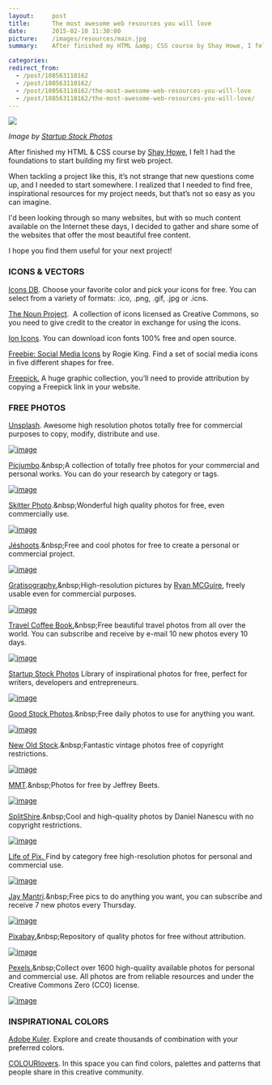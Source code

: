 ```yaml
---
layout:     post
title:      The most awesome web resources you will love
date:       2015-02-10 11:30:00
picture:    /images/resources/main.jpg
summary:    After finished my HTML &amp; CSS course by Shay Howe, I felt I had the foundations to start building my first web project. When tackling a project like this, it’s not strange that new questions come up, and I needed to start somewhere. I realized that I needed to find free, inspirational resources for my project needs, but that’s not so easy as you can imagine.

categories: 
redirect_from:
  - /post/108563110162
  - /post/108563110162/
  - /post/108563110162/the-most-awesome-web-resources-you-will-love
  - /post/108563110162/the-most-awesome-web-resources-you-will-love/
---
```

<div class="center">
  <img src="/images/resources/main.jpg">
</div>

<span class="small">_Image by [Startup Stock Photos](http://startupstockphotos.com/)_</span>

After finished my HTML &amp; CSS course by [Shay Howe](http://learn.shayhowe.com/html-css/ "HTML &amp; CSS Course by Shay Howe"), I felt I had the foundations to start building my first web project. 

When tackling a project like this, it’s not strange that new questions come up, and I needed to start somewhere. I realized that I needed to find free, inspirational resources for my project needs, but that’s not so easy as you can imagine.

I'd been looking through so many websites, but with so much content available on the Internet these days, I decided to gather and share some of the websites that offer the most beautiful free content.

I hope you find them useful for your next project!

### ICONS &amp; VECTORS

[Icons DB](http://www.iconsdb.com/ "Iconsdb").&nbsp;Choose your favorite color and pick your icons for free. You can select from a variety of formats: .ico, .png, .gif, .jpg or .icns.

[The Noun Project](http://thenounproject.com/ "The Noun Project"). &nbsp;A collection of icons licensed as Creative Commons, so you need to give credit to the creator in exchange for using the icons.

[Ion Icons](http://ionicons.com/ "Ion icons"). You can download icon fonts 100% free and open source.

[Freebie: Social Media Icons](http://rog.ie/blog/free-social-media-icons "Free Social Media Icons") by Rogie King. Find a set of social media icons in five different shapes for free.

[Freepick.](http://www.freepik.es/ "Freepik")&nbsp;A huge graphic collection, you’ll need to provide attribution by copying a Freepick link in your website.

### FREE PHOTOS

[Unsplash](https://unsplash.com/ "https://unsplash.com/"). Awesome high resolution photos totally free for commercial purposes to copy, modify, distribute and use.

[![image](/images/resources/unsplash.png)](https://unsplash.com/ "https://unsplash.com/")

[Picjumbo](http://picjumbo.com/ "http://picjumbo.com/").&nbsp;A collection of totally free photos for your commercial and personal works. You can do your research by category or tags.

[![image](/images/resources/picjumbo.png)](http://picjumbo.com/ "http://picjumbo.com/")

[Skitter Photo](http://skitterphoto.com/ "http://skitterphoto.com/").&nbsp;Wonderful high quality photos for free, even commercially use.

[![image](/images/resources/skitterphoto.png)](http://skitterphoto.com/ "http://skitterphoto.com/")

[Jéshoots](http://jeshoots.com/ "http://jeshoots.com/").&nbsp;Free and cool photos for free to create a personal or commercial project.

[![image](/images/resources/jeshoots.png)](http://jeshoots.com/ "http://jeshoots.com/")

[Gratisography.](http://www.gratisography.com/ "http://www.gratisography.com/")&nbsp;High-resolution pictures by [Ryan MCGuire](http://www.laughandpee.com/ "http://www.laughandpee.com/"), freely usable even for commercial purposes.

[![image](/images/resources/gratisography.png)](http://www.gratisography.com/ "http://www.gratisography.com/")

[Travel Coffee Book.](http://travelcoffeebook.com/ "http://travelcoffeebook.com/")&nbsp;Free beautiful travel photos from all over the world. You can subscribe and receive by e-mail 10 new photos every 10 days.

[![image](/images/resources/travel.png)](http://travelcoffeebook.com/ "http://travelcoffeebook.com/")

[Startup Stock Photos](http://startupstockphotos.com/)&nbsp;Library of inspirational photos for free, perfect for writers, developers and entrepreneurs.

[![image](/images/resources/startup.png)](http://startupstockphotos.com/ "http://startupstockphotos.com/")

[Good Stock Photos](http://goodstock.photos/ "http://goodstock.photos/").&nbsp;Free daily photos to use for anything you want.

[![image](/images/resources/stock.png)](http://goodstock.photos/ "http://goodstock.photos/")

[New Old Stock](http://nos.twnsnd.co/ "http://nos.twnsnd.co/").&nbsp;Fantastic vintage photos free of copyright restrictions.

[![image](/images/resources/newoldstock.png)](http://nos.twnsnd.co/ "http://nos.twnsnd.co/")

[MMT](http://mmt.li/ "http://mmt.li/").&nbsp;Photos for free by Jeffrey Beets.

[![image](/images/resources/mmt.png)](http://mmt.li/ "http://mmt.li/")

[SplitShire](http://splitshire.com/ "http://splitshire.com/").&nbsp;Cool and high-quality photos by Daniel Nanescu with no copyright restrictions. &nbsp;

[![image](/images/resources/splitshire.png)](http://splitshire.com/ "http://splitshire.com/")

[Life of Pix.&nbsp;](http://www.lifeofpix.com/ "http://www.lifeofpix.com/")Find by category free high-resolution photos for personal and commercial use.

[![image](/images/resources/lifeofpix.png)](http://www.lifeofpix.com/ "http://www.lifeofpix.com/")

[Jay Mantri](http://jaymantri.com/ "http://jaymantri.com/").&nbsp;Free pics to do anything you want, you can subscribe and receive 7 new photos every Thursday.

[![image](/images/resources/jaymantri.png)](http://jaymantri.com/ "http://jaymantri.com/")

[Pixabay.](http://pixabay.com/ "http://pixabay.com/")&nbsp;Repository of quality photos for free without attribution.

[![image](/images/resources/pixabay.png)](http://pixabay.com/ "http://pixabay.com/")

[Pexels.](http://www.pexels.com/ "http://www.pexels.com/")&nbsp;Collect over 1600 high-quality available photos for personal and commercial use. All photos are from reliable resources and under the Creative Commons Zero (CC0) license.

[![image](/images/resources/pexels.png)](http://www.pexels.com/ "http://www.pexels.com/")

### INSPIRATIONAL COLORS

[Adobe Kuler](https://color.adobe.com/explore/newest/?time=all "https://color.adobe.com/explore/newest/?time=all"). Explore and create thousands of combination with your preferred colors.

[COLOURlovers](http://www.colourlovers.com/ "http://www.colourlovers.com/"). In this space you can find colors, palettes and patterns that people share in this creative community.
